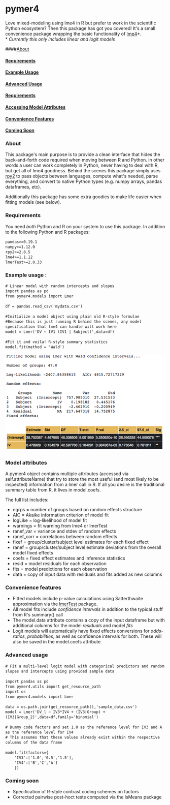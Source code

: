 # pymer4

Love mixed-modeling using lme4 in R but prefer to work in the scientific Python ecosystem? Then this package has got you covered! It's a small convenience package wrapping the basic functionality of [lme4](https://github.com/lme4/lme4)\*.  
\* *Currently this only includes linear and logit models*

####[About](#about)  
#### [Requirements](#requirements)  
#### [Example Usage](#example-usage)  
#### [Advanced Usage](#advanced-usage)  
#### [Requirements](#requirements)  
#### [Accessing Model Attributes](#model-attributes)  
#### [Convenience Features](#convenience-features)  
#### [Coming Soon](#coming-soon)  



### About <a name="about"></a>
This package's main purpose is to provide a clean interface that hides the back-and-forth code required when moving between R and Python. In other words a user can work completely in Python, never having to deal with R, but get all of lme4 goodness. Behind the scenes this package simply uses [rpy2](https://rpy2.readthedocs.io/en/version_2.8.x/) to pass objects between languages, compute what's needed, parse everything, and convert to native Python types (e.g. numpy arrays, pandas dataframes, etc).

Additionally this package has some extra goodies to make life easier when fitting models (see below).

### Requirements <a name="requirements"></a>
You need *both* Python and R on your system to use this package. In addition to the following Python and R packages:
```
pandas>=0.19.1
numpy>=1.12.0
rpy2>=2.8.5
lme4>=1.1.12
lmerTest>=2.0.33
```

### Example usage <a name="example-usage"></a>:
```
# Linear model with random intercepts and slopes
import pandas as pd
from pymer4.models import Lmer

df = pandas.read_csv('mydata.csv')

#Initialize a model object using plain old R-style formulae
#Because this is just running R behind the scenes, any model specification that lme4 can handle will work here
model = Lmer('DV ~ IV1 (IV1 | Subject)',data=df)

#Fit it and voila! R-style summary statistics
model.fit(method = 'Wald')
```

![](/misc/output.png)


### Model attributes <a name="model-attributes"></a>
A pymer4 object contains multiple attributes (accessed via self.attributeName) that try to store the most useful (and most likely to be inspected) information from a lmer call in R. If all you desire is the traditional summary table from R, it lives in model.coefs.  

The full list includes:
- ngrps = number of groups based on random effects structure
- AIC = Akaike information criterion of model fit
- logLike = log-likelihood of model fit
- warnings = fit warning from lme4 or lmerTest
- ranef_var = variance and stdev of random effects
- ranef_corr = correlations between random effects
- fixef = group/cluster/subject level estimates for each fixed effect
- ranef = group/cluster/subject level estimate deviations from the overall model fixed effects
- coefs = fixed effect estimates and inference statistics
- resid = model residuals for each observation
- fits = model predictions for each observation
- data = copy of input data with residuals and fits added as new columns

### Convenience features <a name="convenience-features"></a>
- Fitted models include p-value calculations using Satterthwaite approximation via the [lmerTest](https://cran.r-project.org/web/packages/lmerTest/index.html) package.
- All model fits include *confidence intervals* in addition to the typical stuff from R's summary() call
- The model.data attribute contains a copy of the input dataframe but with additional columns for the model *residuals* and model *fits*
- Logit models will automatically have fixed effects conversions for *odds-ratios*, *probabilities*, as well as confidence intervals for both. These will also be saved in the model.coefs attribute

### Advanced usage <a name="advanced-usage"></a>
```
# Fit a multi-level logit model with categorical predictors and random slopes and intercepts using provided sample data

import pandas as pd
from pymer4.utils import get_resource_path
import os
from pymer4.models import Lmer

data = os.path.join(get_resource_path(),'sample_data.csv')
model = Lmer('DV_l ~ IV3*IV4 + (IV3|Group) + (IV3|Group_2)',data=df,family='binomial')

# Dummy code factors and set 1.0 as the reference level for IV3 and A as the reference level for IV4
# This assumes that these values already exist within the respective columns of the data frame

model.fit(factors={
    'IV3':['1.0','0.5','1.5'],
    'IV4':['B','C','A']
    })
```

### Coming soon <a name="coming-soon"></a>
- Specification of R-style contrast coding schemes on factors
- Corrected pairwise post-hoct tests computed via the lsMeans package
